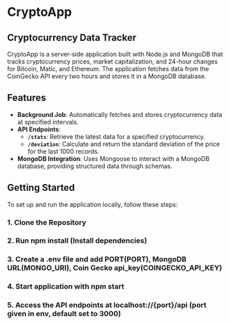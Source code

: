 # CryptoApp

## Cryptocurrency Data Tracker

CryptoApp is a server-side application built with Node.js and MongoDB that tracks cryptocurrency prices, market capitalization, and 24-hour changes for Bitcoin, Matic, and Ethereum. The application fetches data from the CoinGecko API every two hours and stores it in a MongoDB database.

## Features

- **Background Job**: Automatically fetches and stores cryptocurrency data at specified intervals.
- **API Endpoints**:
  - **`/stats`**: Retrieve the latest data for a specified cryptocurrency.
  - **`/deviation`**: Calculate and return the standard deviation of the price for the last 1000 records.
- **MongoDB Integration**: Uses Mongoose to interact with a MongoDB database, providing structured data through schemas.

## Getting Started

To set up and run the application locally, follow these steps:

### 1. Clone the Repository

### 2. Run npm install (Install dependencies)

### 3. Create a .env file and add PORT(PORT), MongoDB URL(MONGO_URI), Coin Gecko api_key(COINGECKO_API_KEY)

### 4. Start application with npm start

### 5. Access the API endpoints at localhost://{port}/api (port given in env, default set to 3000)
